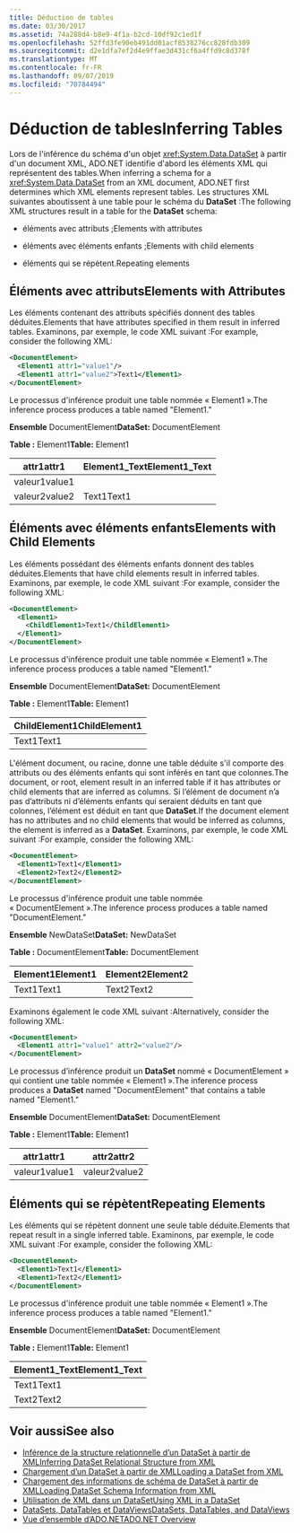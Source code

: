 ```yaml
---
title: Déduction de tables
ms.date: 03/30/2017
ms.assetid: 74a288d4-b8e9-4f1a-b2cd-10df92c1ed1f
ms.openlocfilehash: 52ffd3fe90eb491dd01acf8538276cc828fdb309
ms.sourcegitcommit: d2e1dfa7ef2d4e9ffae3d431cf6a4ffd9c8d378f
ms.translationtype: MT
ms.contentlocale: fr-FR
ms.lasthandoff: 09/07/2019
ms.locfileid: "70784494"
---
```

# <a name="inferring-tables"></a><span data-ttu-id="a7f30-102">Déduction de tables</span><span class="sxs-lookup"><span data-stu-id="a7f30-102">Inferring Tables</span></span>
<span data-ttu-id="a7f30-103">Lors de l'inférence du schéma d'un objet <xref:System.Data.DataSet> à partir d'un document XML, ADO.NET identifie d'abord les éléments XML qui représentent des tables.</span><span class="sxs-lookup"><span data-stu-id="a7f30-103">When inferring a schema for a <xref:System.Data.DataSet> from an XML document, ADO.NET first determines which XML elements represent tables.</span></span> <span data-ttu-id="a7f30-104">Les structures XML suivantes aboutissent à une table pour le schéma du **DataSet** :</span><span class="sxs-lookup"><span data-stu-id="a7f30-104">The following XML structures result in a table for the **DataSet** schema:</span></span>  
  
- <span data-ttu-id="a7f30-105">éléments avec attributs ;</span><span class="sxs-lookup"><span data-stu-id="a7f30-105">Elements with attributes</span></span>  
  
- <span data-ttu-id="a7f30-106">éléments avec éléments enfants ;</span><span class="sxs-lookup"><span data-stu-id="a7f30-106">Elements with child elements</span></span>  
  
- <span data-ttu-id="a7f30-107">éléments qui se répètent.</span><span class="sxs-lookup"><span data-stu-id="a7f30-107">Repeating elements</span></span>  
  
## <a name="elements-with-attributes"></a><span data-ttu-id="a7f30-108">Éléments avec attributs</span><span class="sxs-lookup"><span data-stu-id="a7f30-108">Elements with Attributes</span></span>  
 <span data-ttu-id="a7f30-109">Les éléments contenant des attributs spécifiés donnent des tables déduites.</span><span class="sxs-lookup"><span data-stu-id="a7f30-109">Elements that have attributes specified in them result in inferred tables.</span></span> <span data-ttu-id="a7f30-110">Examinons, par exemple, le code XML suivant :</span><span class="sxs-lookup"><span data-stu-id="a7f30-110">For example, consider the following XML:</span></span>  
  
```xml  
<DocumentElement>  
  <Element1 attr1="value1"/>  
  <Element1 attr1="value2">Text1</Element1>  
</DocumentElement>  
```  
  
 <span data-ttu-id="a7f30-111">Le processus d'inférence produit une table nommée « Element1 ».</span><span class="sxs-lookup"><span data-stu-id="a7f30-111">The inference process produces a table named "Element1."</span></span>  
  
 <span data-ttu-id="a7f30-112">**Ensemble** DocumentElement</span><span class="sxs-lookup"><span data-stu-id="a7f30-112">**DataSet:** DocumentElement</span></span>  
  
 <span data-ttu-id="a7f30-113">**Table :** Element1</span><span class="sxs-lookup"><span data-stu-id="a7f30-113">**Table:** Element1</span></span>  
  
|<span data-ttu-id="a7f30-114">attr1</span><span class="sxs-lookup"><span data-stu-id="a7f30-114">attr1</span></span>|<span data-ttu-id="a7f30-115">Element1_Text</span><span class="sxs-lookup"><span data-stu-id="a7f30-115">Element1_Text</span></span>|  
|-----------|--------------------|  
|<span data-ttu-id="a7f30-116">valeur1</span><span class="sxs-lookup"><span data-stu-id="a7f30-116">value1</span></span>||  
|<span data-ttu-id="a7f30-117">valeur2</span><span class="sxs-lookup"><span data-stu-id="a7f30-117">value2</span></span>|<span data-ttu-id="a7f30-118">Text1</span><span class="sxs-lookup"><span data-stu-id="a7f30-118">Text1</span></span>|  
  
## <a name="elements-with-child-elements"></a><span data-ttu-id="a7f30-119">Éléments avec éléments enfants</span><span class="sxs-lookup"><span data-stu-id="a7f30-119">Elements with Child Elements</span></span>  
 <span data-ttu-id="a7f30-120">Les éléments possédant des éléments enfants donnent des tables déduites.</span><span class="sxs-lookup"><span data-stu-id="a7f30-120">Elements that have child elements result in inferred tables.</span></span> <span data-ttu-id="a7f30-121">Examinons, par exemple, le code XML suivant :</span><span class="sxs-lookup"><span data-stu-id="a7f30-121">For example, consider the following XML:</span></span>  
  
```xml  
<DocumentElement>  
  <Element1>  
    <ChildElement1>Text1</ChildElement1>  
  </Element1>  
</DocumentElement>  
```  
  
 <span data-ttu-id="a7f30-122">Le processus d'inférence produit une table nommée « Element1 ».</span><span class="sxs-lookup"><span data-stu-id="a7f30-122">The inference process produces a table named "Element1."</span></span>  
  
 <span data-ttu-id="a7f30-123">**Ensemble** DocumentElement</span><span class="sxs-lookup"><span data-stu-id="a7f30-123">**DataSet:** DocumentElement</span></span>  
  
 <span data-ttu-id="a7f30-124">**Table :** Element1</span><span class="sxs-lookup"><span data-stu-id="a7f30-124">**Table:** Element1</span></span>  
  
|<span data-ttu-id="a7f30-125">ChildElement1</span><span class="sxs-lookup"><span data-stu-id="a7f30-125">ChildElement1</span></span>|  
|-------------------|  
|<span data-ttu-id="a7f30-126">Text1</span><span class="sxs-lookup"><span data-stu-id="a7f30-126">Text1</span></span>|  
  
 <span data-ttu-id="a7f30-127">L'élément document, ou racine, donne une table déduite s'il comporte des attributs ou des éléments enfants qui sont inférés en tant que colonnes.</span><span class="sxs-lookup"><span data-stu-id="a7f30-127">The document, or root, element result in an inferred table if it has attributes or child elements that are inferred as columns.</span></span> <span data-ttu-id="a7f30-128">Si l’élément de document n’a pas d’attributs ni d’éléments enfants qui seraient déduits en tant que colonnes, l’élément est déduit en tant que **DataSet**.</span><span class="sxs-lookup"><span data-stu-id="a7f30-128">If the document element has no attributes and no child elements that would be inferred as columns, the element is inferred as a **DataSet**.</span></span> <span data-ttu-id="a7f30-129">Examinons, par exemple, le code XML suivant :</span><span class="sxs-lookup"><span data-stu-id="a7f30-129">For example, consider the following XML:</span></span>  
  
```xml  
<DocumentElement>  
  <Element1>Text1</Element1>  
  <Element2>Text2</Element2>  
</DocumentElement>  
```  
  
 <span data-ttu-id="a7f30-130">Le processus d'inférence produit une table nommée « DocumentElement ».</span><span class="sxs-lookup"><span data-stu-id="a7f30-130">The inference process produces a table named "DocumentElement."</span></span>  
  
 <span data-ttu-id="a7f30-131">**Ensemble** NewDataSet</span><span class="sxs-lookup"><span data-stu-id="a7f30-131">**DataSet:** NewDataSet</span></span>  
  
 <span data-ttu-id="a7f30-132">**Table :** DocumentElement</span><span class="sxs-lookup"><span data-stu-id="a7f30-132">**Table:** DocumentElement</span></span>  
  
|<span data-ttu-id="a7f30-133">Element1</span><span class="sxs-lookup"><span data-stu-id="a7f30-133">Element1</span></span>|<span data-ttu-id="a7f30-134">Element2</span><span class="sxs-lookup"><span data-stu-id="a7f30-134">Element2</span></span>|  
|--------------|--------------|  
|<span data-ttu-id="a7f30-135">Text1</span><span class="sxs-lookup"><span data-stu-id="a7f30-135">Text1</span></span>|<span data-ttu-id="a7f30-136">Text2</span><span class="sxs-lookup"><span data-stu-id="a7f30-136">Text2</span></span>|  
  
 <span data-ttu-id="a7f30-137">Examinons également le code XML suivant :</span><span class="sxs-lookup"><span data-stu-id="a7f30-137">Alternatively, consider the following XML:</span></span>  
  
```xml  
<DocumentElement>  
  <Element1 attr1="value1" attr2="value2"/>  
</DocumentElement>  
```  
  
 <span data-ttu-id="a7f30-138">Le processus d’inférence produit un **DataSet** nommé « DocumentElement » qui contient une table nommée « Element1 ».</span><span class="sxs-lookup"><span data-stu-id="a7f30-138">The inference process produces a **DataSet** named "DocumentElement" that contains a table named "Element1."</span></span>  
  
 <span data-ttu-id="a7f30-139">**Ensemble** DocumentElement</span><span class="sxs-lookup"><span data-stu-id="a7f30-139">**DataSet:** DocumentElement</span></span>  
  
 <span data-ttu-id="a7f30-140">**Table :** Element1</span><span class="sxs-lookup"><span data-stu-id="a7f30-140">**Table:** Element1</span></span>  
  
|<span data-ttu-id="a7f30-141">attr1</span><span class="sxs-lookup"><span data-stu-id="a7f30-141">attr1</span></span>|<span data-ttu-id="a7f30-142">attr2</span><span class="sxs-lookup"><span data-stu-id="a7f30-142">attr2</span></span>|  
|-----------|-----------|  
|<span data-ttu-id="a7f30-143">valeur1</span><span class="sxs-lookup"><span data-stu-id="a7f30-143">value1</span></span>|<span data-ttu-id="a7f30-144">valeur2</span><span class="sxs-lookup"><span data-stu-id="a7f30-144">value2</span></span>|  
  
## <a name="repeating-elements"></a><span data-ttu-id="a7f30-145">Éléments qui se répètent</span><span class="sxs-lookup"><span data-stu-id="a7f30-145">Repeating Elements</span></span>  
 <span data-ttu-id="a7f30-146">Les éléments qui se répètent donnent une seule table déduite.</span><span class="sxs-lookup"><span data-stu-id="a7f30-146">Elements that repeat result in a single inferred table.</span></span> <span data-ttu-id="a7f30-147">Examinons, par exemple, le code XML suivant :</span><span class="sxs-lookup"><span data-stu-id="a7f30-147">For example, consider the following XML:</span></span>  
  
```xml  
<DocumentElement>  
  <Element1>Text1</Element1>  
  <Element1>Text2</Element1>  
</DocumentElement>  
```  
  
 <span data-ttu-id="a7f30-148">Le processus d'inférence produit une table nommée « Element1 ».</span><span class="sxs-lookup"><span data-stu-id="a7f30-148">The inference process produces a table named "Element1."</span></span>  
  
 <span data-ttu-id="a7f30-149">**Ensemble** DocumentElement</span><span class="sxs-lookup"><span data-stu-id="a7f30-149">**DataSet:** DocumentElement</span></span>  
  
 <span data-ttu-id="a7f30-150">**Table :** Element1</span><span class="sxs-lookup"><span data-stu-id="a7f30-150">**Table:** Element1</span></span>  
  
|<span data-ttu-id="a7f30-151">Element1_Text</span><span class="sxs-lookup"><span data-stu-id="a7f30-151">Element1_Text</span></span>|  
|--------------------|  
|<span data-ttu-id="a7f30-152">Text1</span><span class="sxs-lookup"><span data-stu-id="a7f30-152">Text1</span></span>|  
|<span data-ttu-id="a7f30-153">Text2</span><span class="sxs-lookup"><span data-stu-id="a7f30-153">Text2</span></span>|  
  
## <a name="see-also"></a><span data-ttu-id="a7f30-154">Voir aussi</span><span class="sxs-lookup"><span data-stu-id="a7f30-154">See also</span></span>

- [<span data-ttu-id="a7f30-155">Inférence de la structure relationnelle d’un DataSet à partir de XML</span><span class="sxs-lookup"><span data-stu-id="a7f30-155">Inferring DataSet Relational Structure from XML</span></span>](inferring-dataset-relational-structure-from-xml.md)
- [<span data-ttu-id="a7f30-156">Chargement d’un DataSet à partir de XML</span><span class="sxs-lookup"><span data-stu-id="a7f30-156">Loading a DataSet from XML</span></span>](loading-a-dataset-from-xml.md)
- [<span data-ttu-id="a7f30-157">Chargement des informations de schéma de DataSet à partir de XML</span><span class="sxs-lookup"><span data-stu-id="a7f30-157">Loading DataSet Schema Information from XML</span></span>](loading-dataset-schema-information-from-xml.md)
- [<span data-ttu-id="a7f30-158">Utilisation de XML dans un DataSet</span><span class="sxs-lookup"><span data-stu-id="a7f30-158">Using XML in a DataSet</span></span>](using-xml-in-a-dataset.md)
- [<span data-ttu-id="a7f30-159">DataSets, DataTables et DataViews</span><span class="sxs-lookup"><span data-stu-id="a7f30-159">DataSets, DataTables, and DataViews</span></span>](index.md)
- [<span data-ttu-id="a7f30-160">Vue d’ensemble d’ADO.NET</span><span class="sxs-lookup"><span data-stu-id="a7f30-160">ADO.NET Overview</span></span>](../ado-net-overview.md)
